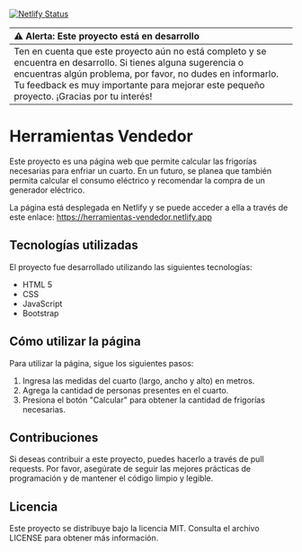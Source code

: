 [![Netlify Status](https://api.netlify.com/api/v1/badges/08ff97b6-99f7-4d1a-b527-4ff8fe5a43f0/deploy-status)](https://app.netlify.com/sites/herramientas-vendedor/deploys)

| :warning: Alerta: Este proyecto está en desarrollo          |
|:---------------------------|
| Ten en cuenta que este proyecto aún no está completo y se encuentra en desarrollo. Si tienes alguna sugerencia o encuentras algún problema, por favor, no dudes en informarlo. Tu feedback es muy importante para mejorar este pequeño proyecto. ¡Gracias por tu interés!

# Herramientas Vendedor

Este proyecto es una página web que permite calcular las frigorías necesarias para enfriar un cuarto. En un futuro, se planea que también permita calcular el consumo eléctrico y recomendar la compra de un generador eléctrico.

La página está desplegada en Netlify y se puede acceder a ella a través de este enlace: https://herramientas-vendedor.netlify.app

## Tecnologías utilizadas

El proyecto fue desarrollado utilizando las siguientes tecnologías:

- HTML 5
- CSS
- JavaScript
- Bootstrap

## Cómo utilizar la página

Para utilizar la página, sigue los siguientes pasos:

1. Ingresa las medidas del cuarto (largo, ancho y alto) en metros.
2. Agrega la cantidad de personas presentes en el cuarto.
3. Presiona el botón "Calcular" para obtener la cantidad de frigorías necesarias.

## Contribuciones

Si deseas contribuir a este proyecto, puedes hacerlo a través de pull requests. Por favor, asegúrate de seguir las mejores prácticas de programación y de mantener el código limpio y legible.

## Licencia

Este proyecto se distribuye bajo la licencia MIT. Consulta el archivo LICENSE para obtener más información.
